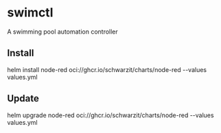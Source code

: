 # swimctl

A swimming pool automation controller

## Install
helm install node-red oci://ghcr.io/schwarzit/charts/node-red --values values.yml

## Update
helm upgrade node-red oci://ghcr.io/schwarzit/charts/node-red --values values.yml
